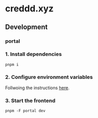 # creddd.xyz

## Development

### portal

### 1. Install dependencies

```
pnpm i
```

### 2. Configure environment variables

Follwoing the instructions [here](https://www.notion.so/personae-labs/Dev-envs-fd0a6e744db741ccb3e91be5e37cdf89).


### 3. Start the frontend

```
pnpm -F portal dev
```


